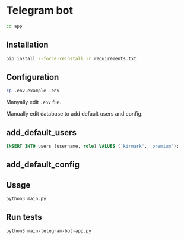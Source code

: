 # Telegram bot

```bash
cd app
```

## Installation

```bash
pip install --force-reinstall -r requirements.txt
```

## Configuration

```bash
cp .env.example .env
```

Manyally edit `.env` file.

Manually edit database to add default users and config.

## add_default_users

<!-- TODO: fix the code -->
```SQL
INSERT INTO users (username, role) VALUES ('kirmark', 'premium');
```


## add_default_config

<!-- TODO: add default config -->

## Usage

```bash
python3 main.py
```

## Run tests

```bash
python3 main-telegram-bot-app.py
```
